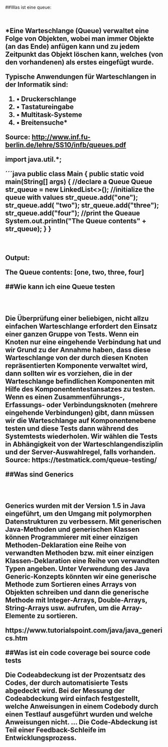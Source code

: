

##Was ist eine queue:<h2>
<br>
*Eine Warteschlange (Queue) verwaltet eine Folge von Objekten, wobei man immer Objekte (an das Ende) anfügen kann und zu jedem Zeitpunkt das Objekt löschen kann, welches (von den vorhandenen) als erstes eingefügt wurde.

**Typische Anwendungen für Warteschlangen in der Informatik sind:**

1. • Druckerschlange
1. • Tastatureingabe
1. • Multitask-Systeme
1. • Breitensuche*

Source: http://www.inf.fu-berlin.de/lehre/SS10/infb/queues.pdf

import java.util.*;

´´´java
public class Main {
public static void main(String[] args) {
//declare a Queue
Queue<String> str_queue = new LinkedList<>();
//initialize the queue with values
str_queue.add("one");
str_queue.add( "two");
str_queue.add("three");
str_queue.add("four");
//print the Queaue
System.out.println("The Queue contents" + str_queue);
}
}


<br>

**Output:**

The Queue contents: [one, two, three, four]

##Wie kann ich eine Queue testen<h2>
<br>
<p>Die Überprüfung einer beliebigen, nicht allzu einfachen Warteschlange erfordert den Einsatz einer ganzen Gruppe von Tests. Wenn ein Knoten nur eine eingehende Verbindung hat und wir Grund zu der Annahme haben, dass diese Warteschlange von der durch diesen Knoten repräsentierten Komponente verwaltet wird, dann sollten wir es vorziehen, die in der Warteschlange befindlichen Komponenten mit Hilfe des Komponententestansatzes zu testen. Wenn es einen Zusammenführungs-, Erfassungs- oder Verbindungsknoten (mehrere eingehende Verbindungen) gibt, dann müssen wir die Warteschlange auf Komponentenebene testen und diese Tests dann während des Systemtests wiederholen. Wir wählen die Tests in Abhängigkeit von der Warteschlangendisziplin und der Server-Auswahlregel, falls vorhanden.
Source: https://testmatick.com/queue-testing/</p>


##Was sind Generics<h2>
<br>
<p>Generics wurden mit der Version 1.5 in Java eingeführt, um den Umgang mit polymorphen Datenstrukturen zu verbessern.
Mit generischen Java-Methoden und generischen Klassen können Programmierer mit einer einzigen Methoden-Deklaration eine Reihe von verwandten Methoden bzw. mit einer einzigen Klassen-Deklaration eine Reihe von verwandten Typen angeben.
Unter Verwendung des Java Generic-Konzepts könnten wir eine generische Methode zum Sortieren eines Arrays von Objekten schreiben und dann die generische Methode mit Integer-Arrays, Double-Arrays, String-Arrays usw. aufrufen, um die Array-Elemente zu sortieren.</p>
https://www.tutorialspoint.com/java/java_generics.htm



##Was ist ein code coverage bei source code tests<h>
<br>
<p>Die Codeabdeckung ist der Prozentsatz des Codes, der durch automatisierte Tests abgedeckt wird. Bei der Messung der Codeabdeckung wird einfach festgestellt, welche Anweisungen in einem Codebody durch einen Testlauf ausgeführt wurden und welche Anweisungen nicht. ... Die Code-Abdeckung ist Teil einer Feedback-Schleife im Entwicklungsprozess.</p>
